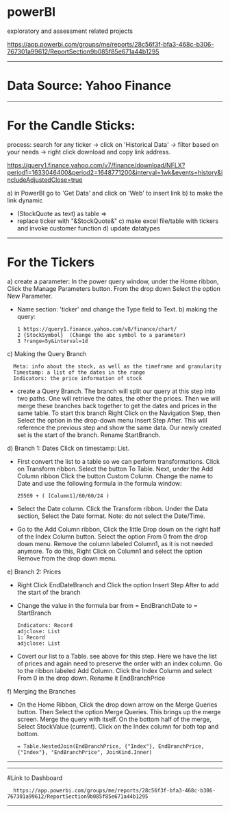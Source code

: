 # powerBI
exploratory and assessment related projects

https://app.powerbi.com/groups/me/reports/28c56f3f-bfa3-468c-b306-767301a99612/ReportSection9b085f85e671a44b1295
_________________________________________________________________________________________________________________________________________________________

# Data Source: Yahoo Finance
-----------------------------


# For the Candle Sticks: 
process: search for any ticker -> click on 'Historical Data' -> filter based on your needs -> right click download and copy link address.

https://query1.finance.yahoo.com/v7/finance/download/NFLX?period1=1633046400&period2=1648771200&interval=1wk&events=history&includeAdjustedClose=true

a) in PowerBI go to 'Get Data' and click on 'Web' to insert link
b) to make the link dynamic
- (StockQuote as text) as table => 
- replace ticker with "&StockQuote&"
c) make excel file/table with tickers and invoke customer function 
d) update datatypes

------------

# For the Tickers
a) create a parameter: In the power query window, under the Home ribbon, Click the Manage Parameters button. From the drop down Select the option New Parameter.   
- Name section: 'ticker' and change the Type field to Text. 
b) making the query: 

      1	https://query1.finance.yahoo.com/v8/finance/chart/
      2	{StockSymbol}  (Change the abc symbol to a parameter)
      3	?range=5y&interval=1d

c) Making the Query Branch
     
      Meta: info about the stock, as well as the timeframe and granularity
      Timestamp: a list of the dates in the range
      Indicators: the price information of stock

- create a Query Branch. The branch will split our query at this step into two paths. One will retrieve the dates, the other the prices. Then we will merge these branches back together to get the dates and prices in the same table. To start this branch Right Click on the Navigation Step, then Select the option in the drop-down menu Insert Step After. This will reference the previous step and show the same data. Our newly created set is the start of the branch. Rename StartBranch.

d) Branch 1: Dates
Click on timestamp: List.
- First convert the list to a table so we can perform transformations. Click on Transform ribbon. Select the button To Table. Next, under the Add Column ribbon Click the button Custom Column. Change the name to Date and use the following formula in the formula window:
      
      25569 + ( [Column1]/60/60/24 )
      
- Select the Date column. Click the Transform ribbon. Under the Data section, Select the Date format. Note: do not select the Date/Time.      
- Go to the Add Column ribbon, Click the little Drop down on the right half of the Index Column button. Select the option From 0 from the drop down menu. Remove the column labeled Column1, as it is not needed anymore. To do this, Right Click on Column1 and select the option Remove from the drop down menu. 

e) Branch 2: Prices
- Right Click EndDateBranch and Click the option Insert Step After to add the start of the branch
- Change the value in the formula bar from = EndBranchDate to = StartBranch
     
      Indicators: Record
      adjclose: List
      1: Record
      adjclose: List
 
 - Covert our list to a Table. see above for this step. Here we have the list of prices and again need to preserve the order with an index column. Go to the ribbon labeled Add Column. Click the Index Column and select From 0 in the drop down. Rename it EndBranchPrice

f) Merging the Branches
- On the Home Ribbon, Click the drop down arrow on the Merge Queries button. Then Select the option Merge Queries. This brings up the merge screen. Merge the query with itself. On the bottom half of the merge, Select StockValue (current). Click on the Index column for both top and bottom.

      = Table.NestedJoin(EndBranchPrice, {"Index"}, EndBranchPrice, {"Index"}, "EndBranchPrice", JoinKind.Inner)
      
-----------------------------

------------

#Link to Dashboard

      https://app.powerbi.com/groups/me/reports/28c56f3f-bfa3-468c-b306-767301a99612/ReportSection9b085f85e671a44b1295

------------
